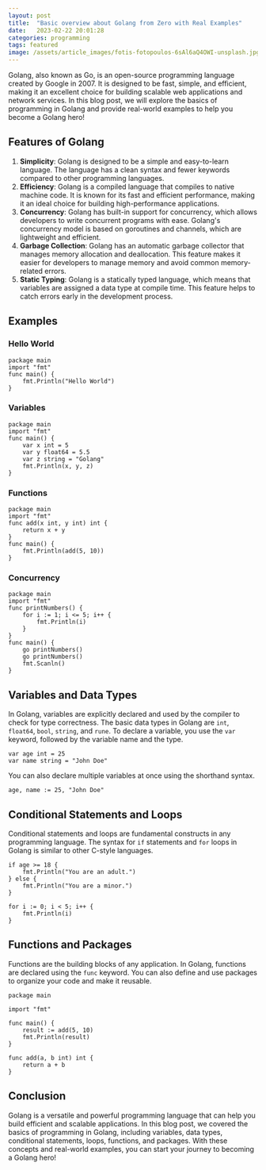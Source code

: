 ```yaml
---
layout: post
title:  "Basic overview about Golang from Zero with Real Examples"
date:   2023-02-22 20:01:28
categories: programming
tags: featured
image: /assets/article_images/fotis-fotopoulos-6sAl6aQ4OWI-unsplash.jpg
---
```


Golang, also known as Go, is an open-source programming language created by Google in 2007. It is designed to be fast, simple, and efficient, making it an excellent choice for building scalable web applications and network services. In this blog post, we will explore the basics of programming in Golang and provide real-world examples to help you become a Golang hero!

## Features of Golang

1. **Simplicity**: Golang is designed to be a simple and easy-to-learn language. The language has a clean syntax and fewer keywords compared to other programming languages.
2. **Efficiency**: Golang is a compiled language that compiles to native machine code. It is known for its fast and efficient performance, making it an ideal choice for building high-performance applications.
3. **Concurrency**: Golang has built-in support for concurrency, which allows developers to write concurrent programs with ease. Golang's concurrency model is based on goroutines and channels, which are lightweight and efficient.
4. **Garbage Collection**: Golang has an automatic garbage collector that manages memory allocation and deallocation. This feature makes it easier for developers to manage memory and avoid common memory-related errors.
5. **Static Typing**: Golang is a statically typed language, which means that variables are assigned a data type at compile time. This feature helps to catch errors early in the development process.

## Examples

### Hello World

```
package main
import "fmt"
func main() {
    fmt.Println("Hello World")
}

```

### Variables

```
package main
import "fmt"
func main() {
    var x int = 5
    var y float64 = 5.5
    var z string = "Golang"
    fmt.Println(x, y, z)
}

```

### Functions

```
package main
import "fmt"
func add(x int, y int) int {
    return x + y
}
func main() {
    fmt.Println(add(5, 10))
}

```

### Concurrency

```
package main
import "fmt"
func printNumbers() {
    for i := 1; i <= 5; i++ {
        fmt.Println(i)
    }
}
func main() {
    go printNumbers()
    go printNumbers()
    fmt.Scanln()
}

```

## Variables and Data Types

In Golang, variables are explicitly declared and used by the compiler to check for type correctness. The basic data types in Golang are `int`, `float64`, `bool`, `string`, and `rune`. To declare a variable, you use the `var` keyword, followed by the variable name and the type.

```
var age int = 25
var name string = "John Doe"

```

You can also declare multiple variables at once using the shorthand syntax.

```
age, name := 25, "John Doe"

```

## Conditional Statements and Loops

Conditional statements and loops are fundamental constructs in any programming language. The syntax for `if` statements and `for` loops in Golang is similar to other C-style languages.

```
if age >= 18 {
    fmt.Println("You are an adult.")
} else {
    fmt.Println("You are a minor.")
}

for i := 0; i < 5; i++ {
    fmt.Println(i)
}

```

## Functions and Packages

Functions are the building blocks of any application. In Golang, functions are declared using the `func` keyword. You can also define and use packages to organize your code and make it reusable.

```
package main

import "fmt"

func main() {
    result := add(5, 10)
    fmt.Println(result)
}

func add(a, b int) int {
    return a + b
}

```

## Conclusion

Golang is a versatile and powerful programming language that can help you build efficient and scalable applications. In this blog post, we covered the basics of programming in Golang, including variables, data types, conditional statements, loops, functions, and packages. With these concepts and real-world examples, you can start your journey to becoming a Golang hero!